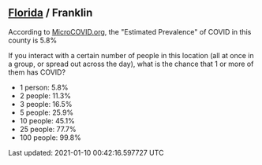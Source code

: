 
## [Florida](/united-states/florida) / Franklin

According to [MicroCOVID.org](http://microcovid.org),
the "Estimated Prevalence" of COVID in this county is 5.8%

If you interact with a certain number of people in this location
(all at once in a group, or spread out across the day), what is the chance that
1 or more of them has COVID?

- 1 person: 5.8%
- 2 people: 11.3%
- 3 people: 16.5%
- 5 people: 25.9%
- 10 people: 45.1%
- 25 people: 77.7%
- 100 people: 99.8%

Last updated: 2021-01-10 00:42:16.597727 UTC

